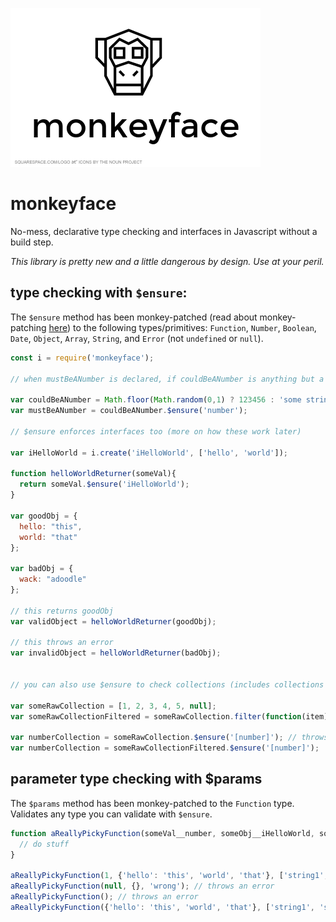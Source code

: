 !['monkeyface'](assets/monkeyface-logo.png)
# monkeyface
No-mess, declarative type checking and interfaces in Javascript without a build step. 

*This library is pretty new and a little dangerous by design. Use at your peril.*

## type checking with `$ensure`: 

The `$ensure` method has been monkey-patched (read about monkey-patching [here](http://me.dt.in.th/page/JavaScript-override/))
to the following types/primitives: `Function`, `Number`, `Boolean`, `Date`, `Object`, `Array`, `String`, and `Error` (not 
`undefined` or `null`).

```javascript
const i = require('monkeyface');

// when mustBeANumber is declared, if couldBeANumber is anything but a number, a (helpful) error is thrown

var couldBeANumber = Math.floor(Math.random(0,1) ? 123456 : 'some string';
var mustBeANumber = couldBeANumber.$ensure('number');

// $ensure enforces interfaces too (more on how these work later)

var iHelloWorld = i.create('iHelloWorld', ['hello', 'world']);

function helloWorldReturner(someVal){
  return someVal.$ensure('iHelloWorld');
}

var goodObj = {
  hello: "this", 
  world: "that"
};

var badObj = {
  wack: "adoodle"
};

// this returns goodObj
var validObject = helloWorldReturner(goodObj);

// this throws an error
var invalidObject = helloWorldReturner(badObj);


// you can also use $ensure to check collections (includes collections of all types)

var someRawCollection = [1, 2, 3, 4, 5, null];
var someRawCollectionFiltered = someRawCollection.filter(function(item){ return typeof item === 'number'});

var numberCollection = someRawCollection.$ensure('[number]'); // throws an error
var numberCollection = someRawCollectionFiltered.$ensure('[number]');

```

## parameter type checking with $params
The `$params` method has been monkey-patched to the `Function` type. Validates any type you can 
validate with `$ensure`. 

```javascript
function aReallyPickyFunction(someVal__number, someObj__iHelloWorld, someCollection__[string]){
  // do stuff
}

aReallyPickyFunction(1, {'hello': 'this', 'world', 'that'}, ['string1', 'string2']); // proceeds as expected
aReallyPickyFunction(null, {}, 'wrong'); // throws an error
aReallyPickyFunction(); // throws an error
aReallyPickyFunction({'hello': 'this', 'world', 'that'}, ['string1', 'string2'], 1); // throws an error (args out of order)

```

